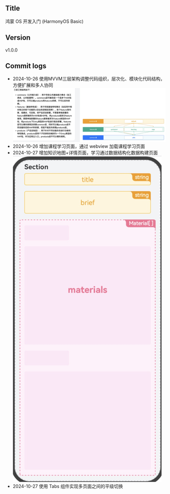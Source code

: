 ## Title
鸿蒙 OS 开发入门 (HarmonyOS Basic)
## Version
v1.0.0
## Commit logs
- 2024-10-26 使用MVVM三层架构调整代码组织，层次化、模块化代码结构，方便扩展和多人协同
![mvvm](./images/mvvm.jpg)
- 2024-10-26 增加课程学习页面，通过 webview 加载课程学习页面
- 2024-10-27 增加知识地图+详情页面，学习通过数据结构化数据构建页面
![struct_data](./images/struct_data_to_ui.jpg)
- 2024-10-27 使用 Tabs 组件实现多页面之间的平级切换